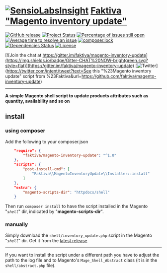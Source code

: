 [![SensioLabsInsight](https://insight.sensiolabs.com/projects/626c5e9c-d1a7-4c35-875f-74f27aed83f0/small.png)](https://insight.sensiolabs.com/projects/626c5e9c-d1a7-4c35-875f-74f27aed83f0)
[Faktiva "Magento inventory update"](https://github.com/faktiva/magento-inventory-update)
===

[![GitHub release](https://img.shields.io/github/release/faktiva/magento-inventory-update.svg?style=flat&label=latest)](https://github.com/faktiva/magento-inventory-update/releases/latest)
[![Project Status](http://opensource.box.com/badges/active.svg?style=flat)](http://opensource.box.com/badges)
[![Percentage of issues still open](http://isitmaintained.com/badge/open/faktiva/magento-inventory-update.svg?style=flat)](http://isitmaintained.com/project/faktiva/magento-inventory-update "Percentage of issues still open")
[![Average time to resolve an issue](http://isitmaintained.com/badge/resolution/faktiva/magento-inventory-update.svg?style=flat)](http://isitmaintained.com/project/faktiva/magento-inventory-update "Average time to resolve an issue")
[![composer.lock](https://poser.pugx.org/faktiva/magento-inventory-update/composerlock?style=flat)](https://packagist.org/packages/faktiva/magento-inventory-update)
[![Dependencies Status](https://img.shields.io/librariesio/github/faktiva/magento-inventory-update.svg?maxAge=3600&style=flat)](https://libraries.io/github/faktiva/magento-inventory-update)
[![License](https://img.shields.io/packagist/l/faktiva/magento-inventory-update.svg?style=flat)](https://creativecommons.org/licenses/by-sa/4.0/)

[![Join the chat at https://gitter.im/faktiva/magento-inventory-update](https://img.shields.io/badge/Gitter-CHAT%20NOW-brightgreen.svg?style=flat)](https://gitter.im/faktiva/magento-inventory-update)
[![Twitter](https://img.shields.io/twitter/url/https/github.com/faktiva/magento-inventory-update.svg?style=social)](https://twitter.com/intent/tweet?text=See this "%23Magento inventory update" script from %23Faktiva&url=https://github.com/faktiva/magento-inventory-update)

____

**A simple Magento shell script to update products attributes such as quantity, availability and so on**

## install

### using composer
Add the following to your composer.json
```json
    "require": {
        "faktiva/magento-inventory-update": "^1.0"
    },
    "scripts": {
        "post-install-cmd": [
            "Faktiva\\MagentoInventoryUpdate\\Installer::install"
        ]
    },
    "extra": {
        "magento-scripts-dir": "httpdocs/shell"
    }
```
Then run `composer install` to have the script installed in the Magento "_`shell`_" dir, indicated by "__magento-scripts-dir__".

### manually
Simply download the `shell/inventory_update.php` script in the Magento "_`shell`_" dir. Get it from the [latest release](https://github.com/faktiva/magento-inventory-update/releases/latest)

___

If you want to install the script under a different path you have to adjust the path to the log file and to Magento's `Mage_Shell_Abstract` class (it is in the `shell/abstract.php` file).

